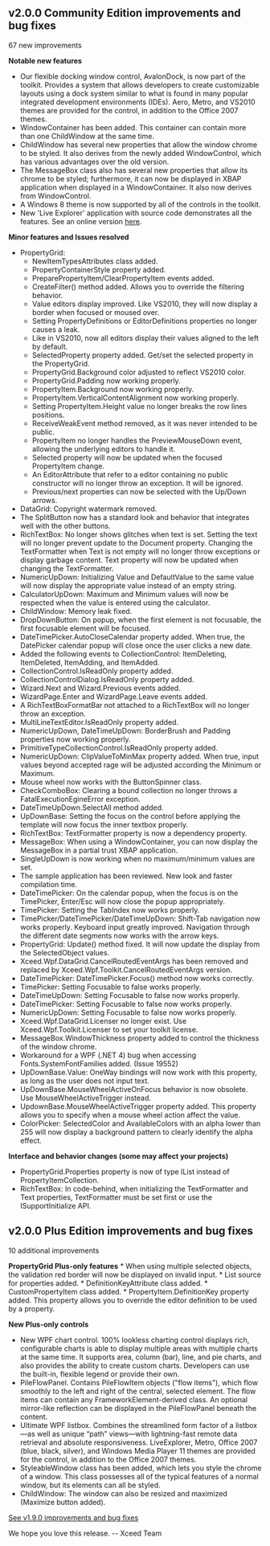 ## v2.0.0 Community Edition improvements and bug fixes

67 new improvements

**Notable new features**
* Our flexible docking window control, AvalonDock, is now part of the toolkit. Provides a system that allows developers to create customizable layouts using a dock system similar to what is found in many popular integrated development environments (IDEs). Aero, Metro, and VS2010 themes are provided for the control, in addition to the Office 2007 themes.
* WindowContainer has been added. This container can contain more than one ChildWindow at the same time.
* ChildWindow has several new properties that allow the window chrome to be styled. It also derives from the newly added WindowControl, which has various advantages over the old version.
* The MessageBox class also has several new properties that allow its chrome to be styled; furthermore, it can now be displayed in XBAP application when displayed in a WindowContainer. It also now derives from WindowControl.
* A Windows 8 theme is now supported by all of the controls in the toolkit.
* New 'Live Explorer' application with source code demonstrates all the features. See an online version [here](http://wpftoolkit.com/try-it/).

**Minor features and Issues resolved**
* PropertyGrid:
	* NewItemTypesAttributes class added.
	* PropertyContainerStyle property added.
	* PreparePropertyItem/ClearPropertyItem events added.
	* CreateFilter() method added. Allows you to override the filtering behavior.
	* Value editors display improved. Like VS2010, they will now display a border when focused or moused over.
	* Setting PropertyDefinitions or EditorDefinitions properties no longer causes a leak.
	* Like in VS2010, now all editors display their values aligned to the left by default.
	* SelectedProperty property added. Get/set the selected property in the PropertyGrid.
	* PropertyGrid.Background color adjusted to reflect VS2010 color.
	* PropertyGrid.Padding now working properly.
	* PropertyItem.Background now working properly.
	* PropertyItem.VerticalContentAlignment now working properly.
	* Setting PropertyItem.Height value no longer breaks the row lines positions.
	* ReceiveWeakEvent method removed, as it was never intended to be public.
	* PropertyItem no longer handles the PreviewMouseDown event, allowing the underlying editors to handle it.
	* Selected property will now be updated when the focused PropertyItem change.
	* An EditorAttribute that refer to a editor containing no public constructor will no longer throw an exception. It will be ignored.
	* Previous/next properties can now be selected with the Up/Down arrows.
* DataGrid: Copyright watermark removed.
* The SplitButton now has a standard look and behavior that integrates well with the other buttons.
* RichTextBox: No longer shows glitches when text is set. Setting the text will no longer prevent update to the Document property. Changing the TextFormatter when Text is not empty will no longer throw exceptions or display garbage content. Text property will now be updated when changing the TextFormatter.
* NumericUpDown: Initializing Value and DefaultValue to the same value will now display the appropriate value instead of an empty string.
* CalculatorUpDown: Maximum and Minimum values will now be respected when the value is entered using the calculator.
* ChildWindow: Memory leak fixed.
* DropDownButton: On popup, when the first element is not focusable, the first focusable element will be focused.
* DateTimePicker.AutoCloseCalendar property added. When true, the DatePicker calendar popup will close once the user clicks a new date.
* Added the following events to CollectionControl: ItemDeleting, ItemDeleted, ItemAdding, and ItemAdded.
* CollectionControl.IsReadOnly property added.
* CollectionControlDialog.IsReadOnly property added.
* Wizard.Next and Wizard.Previous events added.
* WizardPage.Enter and WizardPage.Leave events added.
* A RichTextBoxFormatBar not attached to a RichTextBox will no longer throw an exception.
* MultiLineTextEditor.IsReadOnly property added.
* NumericUpDown, DateTimeUpDown: BorderBrush and Padding properties now working properly.
* PrimitiveTypeCollectionControl.IsReadOnly property added.
* NumericUpDown: ClipValueToMinMax property added. When true, input values beyond accepted rage will be adjusted according the Minimum or Maximum.
* Mouse wheel now works with the ButtonSpinner class.
* CheckComboBox: Clearing a bound collection no longer throws a FatalExecutionEgineError exception.
* DateTimeUpDown.SelectAll method added.
* UpDownBase: Setting the focus on the control before applying the template will now focus the inner textbox properly.
* RichTextBox: TextFormatter property is now a dependency property.
* MessageBox: When using a WindowContainer, you can now display the MessageBox in a partial trust XBAP application.
* SingleUpDown is now working when no maximum/minimum values are set.
* The sample application has been reviewed. New look and faster compilation time.
* DateTimePicker: On the calendar popup, when the focus is on the TimePicker, Enter/Esc will now close the popup appropriately.
* TimePicker: Setting the TabIndex now works properly.
* TimePicker/DateTimePicker/DateTimeUpDown: Shift-Tab navigation now works properly. Keyboard input greatly improved. Navigation through the different date segments now works with the arrow keys.
* PropertyGrid: Update() method fixed. It will now update the display from the SelectedObject values.
* Xceed.Wpf.DataGrid.CancelRoutedEventArgs has been removed and replaced by Xceed.Wpf.Toolkit.CancelRoutedEventArgs version.
* DateTimePicker: DateTimePicker.Focus() method now works correctly.
* TimePicker: Setting Focusable to false works properly.
* DateTimeUpDown: Setting Focusable to false now works properly.
* DateTimePicker: Setting Focusable to false now works properly.
* NumericUpDown: Setting Focusable to false now works properly.
* Xceed.Wpf.DataGrid.Licenser no longer exist. Use Xceed.Wpf.Toolkit.Licenser to set your toolkit license.
* MessageBox.WindowThickness property added to control the thickness of the window chrome.
* Workaround for a WPF (.NET 4) bug when accessing Fonts.SystemFontFamilies added. (Issue 19552) 
* UpDownBase.Value: OneWay bindings will now work with this property, as long as the user does not input text.
* UpDownBase.MouseWheelActiveOnFocus behavior is now obsolete. Use MouseWheelActiveTrigger instead.
* UpdownBase.MouseWheelActiveTrigger property added. This property allows you to specify when a mouse wheel action affect the value.
* ColorPicker: SelectedColor and AvailableColors with an alpha lower than 255 will now display a background pattern to clearly identify the alpha effect.

**Interface and behavior changes (some may affect your projects)**
* PropertyGrid.Properties property is now of type IList instead of PropertyItemCollection.
* RichTextBox: In code-behind, when initializing the TextFormatter and Text properties, TextFormatter must be set first or use the ISupportInitialize API.

## v2.0.0 Plus Edition improvements and bug fixes

10 additional improvements

**PropertyGrid Plus-only features**
	* When using multiple selected objects, the validation red border will now be displayed on invalid input.
	* List source for properties added.
	* DefinitionKeyAttribute class added.
	* CustomPropertyItem class added.
	* PropertyItem.DefinitionKey property added. This property allows you to override the editor definition to be used by a property.

**New Plus-only controls**
* New WPF chart control.  100% lookless charting control  displays rich, configurable charts is able to display multiple areas with multiple charts at the same time. It supports area, column (bar), line, and pie charts, and also provides the ability to create custom charts. Developers can use the built-in, flexible legend or provide their own.
* PileFlowPanel. Contains PileFlowItem objects ("flow items"), which flow smoothly to the left and right of the central, selected element. The flow items can contain any FrameworkElement-derived class. An optional mirror-like reflection can be displayed in the PileFlowPanel beneath the content.
* Ultimate WPF listbox. Combines the streamlined form factor of a listbox—as well as unique “path” views—with lightning-fast remote data retrieval and absolute responsiveness. LiveExplorer, Metro, Office 2007 (blue, black, silver), and Windows Media Player 11 themes are provided for the control, in addition to the Office 2007 themes.
* StyleableWindow class has been added, which lets you style the chrome of a window. This class possesses all of the typical features of a normal window, but its elements can all be styled.
* ChildWindow: The window can also be resized and maximized (Maximize button added).

[See v1.9.0 improvements and bug fixes](Improvements190)

We hope you love this release.
-- Xceed Team